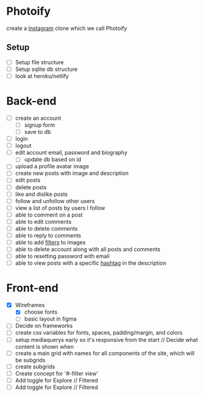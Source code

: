 # Photoify
 create a [Instagram](https://enmwikipediaorg/wiki/Instagram) clone which we call Photoify


## Setup
* [ ] Setup file structure
* [ ] Setup sqlite db structure
* [ ] look at heroku/netlify

# Back-end

* [ ] create an account
  * [ ] signup form
  * [ ] save to db
* [ ] login
* [ ] logout
* [ ] edit account email, password and biography
  * [ ] update db based on id
* [ ] upload a profile avatar image
* [ ] create new posts with image and description
* [ ] edit posts
* [ ] delete posts
* [ ] like and dislike posts
* [ ] follow and unfollow other users
* [ ] view a list of posts by users I follow
* [ ] able to comment on a post
* [ ] able to edit comments
* [ ] able to delete comments
* [ ] able to reply to comments
* [ ] able to add [filters](https://picturepan2githubio/instagramcss/) to images
* [ ] able to delete account along with all posts and comments
* [ ] able to resetting password with email
* [ ] able to view posts with a specific [hashtag](https://enmwikipediaorg/wiki/Hashtag) in the description

# Front-end
* [x] Wireframes  
  * [x] choose fonts  
  * [ ] basic layout in figma  
* [ ] Decide on frameworks
* [ ] create css variables for fonts, spaces, padding/margin, and colors
* [ ] setup mediaquerys early so it's responsive from the start // Decide what content is shown when
* [ ] create a main grid with names for all components of the site, which will be subgrids
* [ ] create subgrids
* [ ] Create concept for '#-filter view'
* [ ] Add toggle for Explore // Filtered
* [ ] Add toggle for Explore // Filtered
